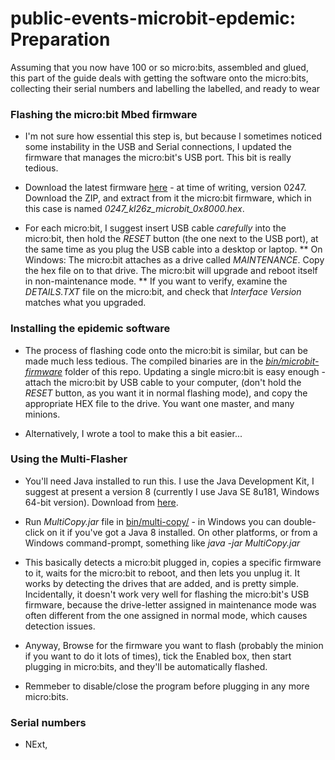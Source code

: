 # public-events-microbit-epdemic: Preparation

Assuming that you now have 100 or so micro:bits, assembled and glued,
this part of the guide deals with getting the software onto the 
micro:bits, collecting their serial numbers and labelling the 
labelled, and ready to wear

### Flashing the micro:bit Mbed firmware

* I'm not sure how essential this step is, but because I sometimes
noticed some instability in the USB and Serial connections, I
updated the firmware that manages the micro:bit's USB port. This bit is really tedious.

* Download the latest firmware [here](https://github.com/ARMmbed/DAPLink/releases) -
at time of writing, version 0247. Download the ZIP, and extract from it the
micro:bit firmware, which in this case is named _0247_kl26z_microbit_0x8000.hex_.

* For each micro:bit, I suggest insert USB cable _carefully_ into the
micro:bit, then hold the _RESET_ button (the one next to the USB port), at the same
time as you plug the USB cable into a desktop or laptop. 
** On Windows: The micro:bit attaches as a drive called _MAINTENANCE_. Copy the hex file on to that drive. 
The micro:bit will upgrade and reboot itself in non-maintenance mode.
** If you want to verify, examine the _DETAILS.TXT_ file on the micro:bit, and check
that _Interface Version_ matches what you upgraded.

### Installing the epidemic software

* The process of flashing code onto the micro:bit is similar, but can be made
much less tedious. The compiled binaries are in the [_bin/microbit-firmware_](bin/microbit-firmware) folder of
this repo. Updating a single micro:bit is easy enough - attach the micro:bit by USB cable to
your computer, (don't hold the _RESET_ button, as you want it in normal flashing mode), and
copy the appropriate HEX file to the drive. You want one master, and many minions. 

* Alternatively, I wrote a tool to make this a bit easier...

### Using the Multi-Flasher

* You'll need Java installed to run this. I use the Java Development Kit, I suggest at
present a version 8 (currently I use Java SE 8u181, Windows 64-bit version). Download
from [here](http://www.oracle.com/technetwork/java/javase/downloads/index.html). 

* Run _MultiCopy.jar_ file in [bin/multi-copy/](bin/multi-copy) - in Windows you can double-click on it
if you've got a Java 8 installed. On other platforms, or from a Windows
command-prompt, something like _java -jar MultiCopy.jar_

* This basically detects a micro:bit plugged in, copies a specific firmware to it, waits
for the micro:bit to reboot, and then lets you unplug it. It works by detecting the drives
that are added, and is pretty simple. Incidentally, it doesn't work very well for flashing
the micro:bit's USB firmware, because the drive-letter assigned in maintenance mode was
often different from the one assigned in normal mode, which causes detection issues.

* Anyway, Browse for the firmware you want to flash (probably the minion if you want
to do it lots of times), tick the Enabled box, then start plugging in micro:bits, and
they'll be automatically flashed.

* Remmeber to disable/close the program before plugging in any more micro:bits.

### Serial numbers

* NExt, 

